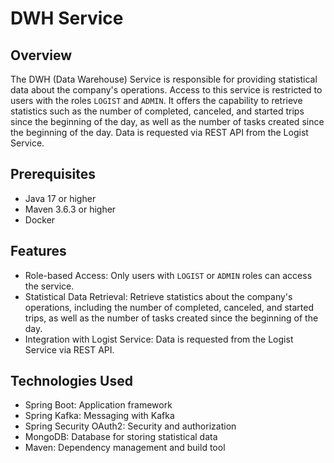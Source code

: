 # DWH Service

## Overview

The DWH (Data Warehouse) Service is responsible for providing statistical data about the company's
operations. Access to this service is restricted to users with the roles `LOGIST` and `ADMIN`. It
offers the capability to retrieve statistics such as the number of completed, canceled, and started
trips since the beginning of the day, as well as the number of tasks created since the beginning of
the day. Data is requested via REST API from the Logist Service.

## Prerequisites

- Java 17 or higher
- Maven 3.6.3 or higher
- Docker

## Features

- Role-based Access: Only users with `LOGIST` or `ADMIN` roles can access the service.
- Statistical Data Retrieval: Retrieve statistics about the company's operations, including the
  number of completed, canceled, and started trips, as well as the number of tasks created since the
  beginning of the day.
- Integration with Logist Service: Data is requested from the Logist Service via REST API.

## Technologies Used

- Spring Boot: Application framework
- Spring Kafka: Messaging with Kafka
- Spring Security OAuth2: Security and authorization
- MongoDB: Database for storing statistical data
- Maven: Dependency management and build tool
